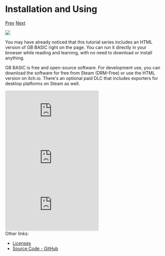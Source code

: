 # Installation and Using

[Prev]() [Next]()

<img src="imgs/icon.png" class="icon-image"></img>

You may have already noticed that this tutorial series includes an HTML version of GB BASIC right on the page. You can run it directly in your browser while reading and learning, with no need to download or install anything.

GB BASIC is free and open-source software. For development use, you can download the software for free from Steam (DRM-Free) or use the HTML version on itch.io. There's an optional paid DLC that includes exporters for desktop platforms on Steam as well.

<div align="left" style="padding: 0px 0 0 0;">
  <iframe class="store-frame-itch" src="https://itch.io/embed/1706688?linkback=true&amp;border_width=0&amp;bg_color=ecfce8&amp;fg_color=222222&amp;link_color=327345&amp;border_color=adadad" frameborder="0"><a href="https://tonywang.itch.io/gbbasic">GameBuilder BASIC (GB BASIC) by Tony Wang</a></iframe>
  <br>
  <iframe class="store-frame-steam" src="https://store.steampowered.com/widget/2308700/" frameborder="0"></iframe>
  <br>
  <iframe class="store-frame-steam" src="https://store.steampowered.com/widget/3924050/" frameborder="0"></iframe>
</div>

<div class="content-gray">
Other links:

* [Licenses](https://paladin-t.github.io/kits/gbb/about.html)
* <a class="nav-link" href="https://github.com/paladin-t/gbb" target="_blank">Source Code - GitHub <i class="fa-solid fa-up-right-from-square"></i></a>
</div>
